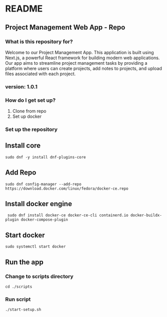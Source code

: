 # README #

## Project Management Web App - Repo

### What is this repository for? ###

Welcome to our Project Management App. This application is built using Next.js, a powerful React framework for building modern web applications. Our app aims to streamline project management tasks by providing a platform where users can create projects, add notes to projects, and upload files associated with each project.

### version: 1.0.1

### How do I get set up? ###

1. Clone from repo 
2. Set up docker

### Set up the repository

## Install core

    sudo dnf -y install dnf-plugins-core

## Add Repo

    sudo dnf config-manager --add-repo https://download.docker.com/linux/fedora/docker-ce.repo

## Install docker engine

     sudo dnf install docker-ce docker-ce-cli containerd.io docker-buildx-plugin docker-compose-plugin

## Start docker

    sudo systemctl start docker

## Run the app

### Change to scripts directory
    cd ./scripts

### Run script
    ./start-setup.sh

